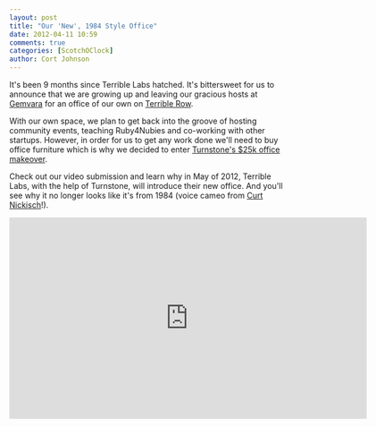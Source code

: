 ```yaml
---
layout: post
title: "Our 'New', 1984 Style Office"
date: 2012-04-11 10:59
comments: true
categories: [ScotchOClock]
author: Cort Johnson
---
```

It's been 9 months since Terrible Labs hatched.  It's bittersweet for us to announce that we are growing up and leaving our gracious hosts at [Gemvara](http://gemvara.com) for an office of our own on [Terrible Row](http://maps.google.com/maps?q=129+kingston+st+boston+ma&um=1&ie=UTF-8&hq=&hnear=0x89e37a786561b0eb:0xf6d9aa5b65ef905d,129+Kingston+St,+Boston,+MA+02111&gl=us&ei=t5iFT7TbE8nVgQe5lNS7Bw&sa=X&oi=geocode_result&ct=image&resnum=1&ved=0CCIQ8gEwAA).

With our own space, we plan to get back into the groove of hosting community events, teaching Ruby4Nubies and co-working with other startups.  However, in order for us to get any work done we'll need to buy office furniture which is why we decided to enter [Turnstone's $25k office makeover](http://myturnstone.com/contest/).

Check out our video submission and learn why in May of 2012, Terrible Labs, with the help of Turnstone, will introduce their new office.  And you'll see why it no longer looks like it's from 1984 (voice cameo from [Curt Nickisch](http://twitter.com/curtnickisch)!).

<iframe width="640" height="360" src="http://www.youtube.com/embed/4Pm0e-U_N2U" frameborder="0" allowfullscreen></iframe>